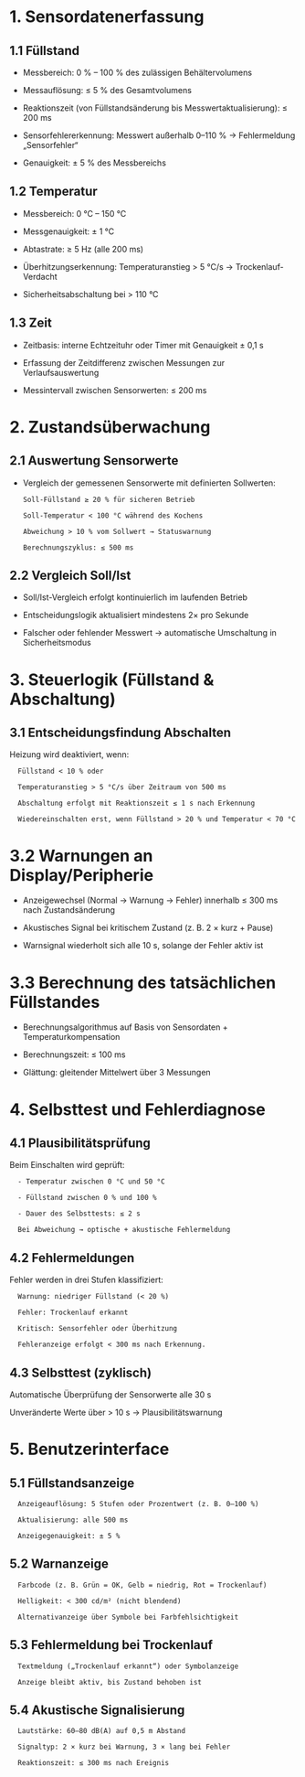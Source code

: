 # 1. Sensordatenerfassung

   ## 1.1 Füllstand

   - Messbereich: 0 % – 100 % des zulässigen Behältervolumens

   - Messauflösung: ≤ 5 % des Gesamtvolumens

   - Reaktionszeit (von Füllstandsänderung bis Messwertaktualisierung): ≤ 200 ms

   - Sensorfehlererkennung: Messwert außerhalb 0–110 % → Fehlermeldung „Sensorfehler“

   - Genauigkeit: ± 5 % des Messbereichs

   ## 1.2 Temperatur

   - Messbereich: 0 °C – 150 °C

   - Messgenauigkeit: ± 1 °C

   - Abtastrate: ≥ 5 Hz (alle 200 ms)

   - Überhitzungserkennung: Temperaturanstieg > 5 °C/s → Trockenlauf-Verdacht

   - Sicherheitsabschaltung bei > 110 °C

   ## 1.3 Zeit

   - Zeitbasis: interne Echtzeituhr oder Timer mit Genauigkeit ± 0,1 s

   - Erfassung der Zeitdifferenz zwischen Messungen zur Verlaufsauswertung

   - Messintervall zwischen Sensorwerten: ≤ 200 ms

# 2. Zustandsüberwachung

   ## 2.1 Auswertung Sensorwerte

   - Vergleich der gemessenen Sensorwerte mit definierten Sollwerten:

         Soll-Füllstand ≥ 20 % für sicheren Betrieb

         Soll-Temperatur < 100 °C während des Kochens

         Abweichung > 10 % vom Sollwert → Statuswarnung

         Berechnungszyklus: ≤ 500 ms

   ## 2.2 Vergleich Soll/Ist

   - Soll/Ist-Vergleich erfolgt kontinuierlich im laufenden Betrieb

   - Entscheidungslogik aktualisiert mindestens 2× pro Sekunde

   - Falscher oder fehlender Messwert → automatische Umschaltung in Sicherheitsmodus

# 3. Steuerlogik (Füllstand & Abschaltung)
   ## 3.1 Entscheidungsfindung Abschalten

   Heizung wird deaktiviert, wenn:

      Füllstand < 10 % oder

      Temperaturanstieg > 5 °C/s über Zeitraum von 500 ms

      Abschaltung erfolgt mit Reaktionszeit ≤ 1 s nach Erkennung

      Wiedereinschalten erst, wenn Füllstand > 20 % und Temperatur < 70 °C

   # 3.2 Warnungen an Display/Peripherie

   - Anzeigewechsel (Normal → Warnung → Fehler) innerhalb ≤ 300 ms nach Zustandsänderung

   - Akustisches Signal bei kritischem Zustand (z. B. 2 × kurz + Pause)

   - Warnsignal wiederholt sich alle 10 s, solange der Fehler aktiv ist

   # 3.3 Berechnung des tatsächlichen Füllstandes

   - Berechnungsalgorithmus auf Basis von Sensordaten + Temperaturkompensation

   - Berechnungszeit: ≤ 100 ms

   - Glättung: gleitender Mittelwert über 3 Messungen

# 4. Selbsttest und Fehlerdiagnose

   ## 4.1 Plausibilitätsprüfung

   Beim Einschalten wird geprüft:

      - Temperatur zwischen 0 °C und 50 °C

      - Füllstand zwischen 0 % und 100 %

      - Dauer des Selbsttests: ≤ 2 s

      Bei Abweichung → optische + akustische Fehlermeldung

   ## 4.2 Fehlermeldungen

   Fehler werden in drei Stufen klassifiziert:

      Warnung: niedriger Füllstand (< 20 %)

      Fehler: Trockenlauf erkannt

      Kritisch: Sensorfehler oder Überhitzung

      Fehleranzeige erfolgt < 300 ms nach Erkennung.

   ## 4.3 Selbsttest (zyklisch)

   Automatische Überprüfung der Sensorwerte alle 30 s

   Unveränderte Werte über > 10 s → Plausibilitätswarnung

# 5. Benutzerinterface

   ## 5.1 Füllstandsanzeige

      Anzeigeauflösung: 5 Stufen oder Prozentwert (z. B. 0–100 %)

      Aktualisierung: alle 500 ms

      Anzeigegenauigkeit: ± 5 %

   ## 5.2 Warnanzeige

      Farbcode (z. B. Grün = OK, Gelb = niedrig, Rot = Trockenlauf)

      Helligkeit: < 300 cd/m² (nicht blendend)

      Alternativanzeige über Symbole bei Farbfehlsichtigkeit

   ## 5.3 Fehlermeldung bei Trockenlauf

      Textmeldung („Trockenlauf erkannt“) oder Symbolanzeige

      Anzeige bleibt aktiv, bis Zustand behoben ist

   ## 5.4 Akustische Signalisierung

      Lautstärke: 60–80 dB(A) auf 0,5 m Abstand

      Signaltyp: 2 × kurz bei Warnung, 3 × lang bei Fehler

      Reaktionszeit: ≤ 300 ms nach Ereignis
